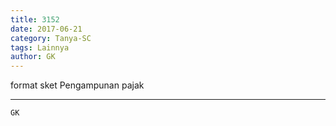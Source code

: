 ```yaml
---
title: 3152
date: 2017-06-21
category: Tanya-SC
tags: Lainnya
author: GK
---
```


format sket Pengampunan pajak

---



`GK`

